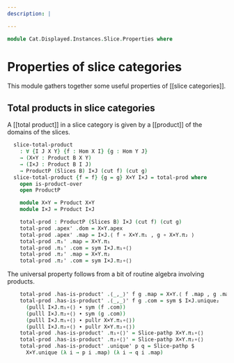 ```yaml
---
description: |

---
```

<!--
```agda
open import Cat.Displayed.Diagram.Total.Product
open import Cat.Displayed.Instances.Slice
open import Cat.Diagram.Product
open import Cat.Instances.Slice
open import Cat.Displayed.Base
open import Cat.Prelude

import Cat.Reasoning
```
-->
```agda
module Cat.Displayed.Instances.Slice.Properties where
```

# Properties of slice categories

This module gathers together some useful properties of [[slice categories]].

<!--
```agda
module _
  {o ℓ}
  {B : Precategory o ℓ}
  where
  open Cat.Reasoning B
  open /-Obj
  open Slice-hom
```
-->

## Total products in slice categories

A [[total product]] in a slice category is given by a [[product]] of
the domains of the slices.

```agda
  slice-total-product
    : ∀ {I J X Y} {f : Hom X I} {g : Hom Y J}
    → (X×Y : Product B X Y)
    → (I×J : Product B I J)
    → ProductP (Slices B) I×J (cut f) (cut g)
  slice-total-product {f = f} {g = g} X×Y I×J = total-prod where
    open is-product-over
    open ProductP

    module X×Y = Product X×Y
    module I×J = Product I×J

    total-prod : ProductP (Slices B) I×J (cut f) (cut g)
    total-prod .apex' .dom = X×Y.apex
    total-prod .apex' .map = I×J.⟨ f ∘ X×Y.π₁ , g ∘ X×Y.π₂ ⟩
    total-prod .π₁' .map = X×Y.π₁
    total-prod .π₁' .com = sym I×J.π₁∘⟨⟩
    total-prod .π₂' .map = X×Y.π₂
    total-prod .π₂' .com = sym I×J.π₂∘⟨⟩
```

The universal property follows from a bit of routine algebra involving
products.

```agda
    total-prod .has-is-product' .⟨_,_⟩' f g .map = X×Y.⟨ f .map , g .map ⟩
    total-prod .has-is-product' .⟨_,_⟩' f g .com = sym $ I×J.unique₂
      (pulll I×J.π₁∘⟨⟩ ∙ sym (f .com))
      (pulll I×J.π₂∘⟨⟩ ∙ sym (g .com))
      (pulll I×J.π₁∘⟨⟩ ∙ pullr X×Y.π₁∘⟨⟩)
      (pulll I×J.π₂∘⟨⟩ ∙ pullr X×Y.π₂∘⟨⟩)
    total-prod .has-is-product' .π₁∘⟨⟩' = Slice-pathp X×Y.π₁∘⟨⟩
    total-prod .has-is-product' .π₂∘⟨⟩' = Slice-pathp X×Y.π₂∘⟨⟩
    total-prod .has-is-product' .unique' p q = Slice-pathp $
      X×Y.unique (λ i → p i .map) (λ i → q i .map)
```
